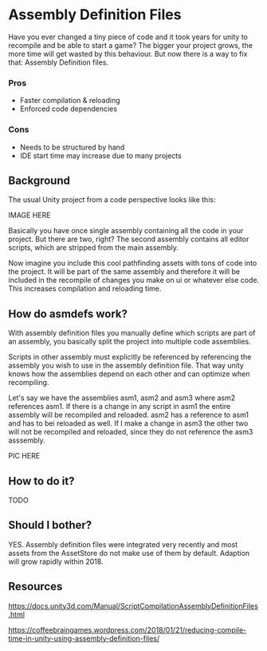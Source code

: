 # Assembly Definition Files

Have you ever changed a tiny piece of code and it took years for unity to recompile and be able to start a game? The bigger your project grows, the more time will get wasted by this behaviour. But now there is a way to fix that: Assembly Definition files.

### Pros
* Faster compilation & reloading
* Enforced code dependencies

### Cons
* Needs to be structured by hand
* IDE start time may increase due to many projects

## Background
The usual Unity project from a code perspective looks like this:

IMAGE HERE

Basically you have once single assembly containing all the code in your project. But there are two, right? The second assembly contains all editor scripts, which are stripped from the main assembly.

Now imagine you include this cool pathfinding assets with tons of code into the project. It will be part of the same assembly and therefore it will be included in the recompile of changes you make on ui or whatever else code. This increases compilation and reloading time.

## How do asmdefs work?
With assembly definition files you manually define which scripts are part of an assembly, you basically split the project into multiple code assemblies. 

Scripts in other assembly must explicitly be referenced by referencing the assembly you wish to use in the assembly definition file. That way unity knows how the assemblies depend on each other and can optimize when recompiling.

Let's say we have the assemblies asm1, asm2 and asm3 where asm2 references asm1.
If there is a change in any script in asm1 the entire assembly will be recompiled and reloaded. asm2 has a reference to asm1 and has to bei reloaded as well.
If I make a change in asm3 the other two will not be recompiled and reloaded, since they do not reference the asm3 asssembly.

PIC HERE

## How to do it?

TODO


## Should I bother?
YES. Assembly definition files were integrated very recently and most assets from the AssetStore do not make use of them by default. Adaption will grow rapidly within 2018.

## Resources

https://docs.unity3d.com/Manual/ScriptCompilationAssemblyDefinitionFiles.html

https://coffeebraingames.wordpress.com/2018/01/21/reducing-compile-time-in-unity-using-assembly-definition-files/